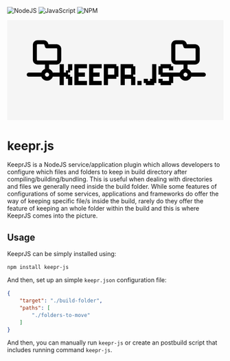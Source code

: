 ![NodeJS](https://img.shields.io/badge/node.js-6DA55F?style=for-the-badge&logo=node.js&logoColor=white)
![JavaScript](https://img.shields.io/badge/javascript-%23323330.svg?style=for-the-badge&logo=javascript&logoColor=%23F7DF1E)
![NPM](https://img.shields.io/badge/NPM-%23000000.svg?style=for-the-badge&logo=npm&logoColor=white)

![image](./docs/logo.png)

# keepr.js

KeeprJS is a NodeJS service/application plugin which allows developers to configure which files and folders to keep in build directory after compiling/building/bundling. This is useful when dealing with directories and files we generally need inside the build folder. While some features of configurations of some services, applications and frameworks do offer the way of keeping specific file/s inside the build, rarely do they offer the feature of keeping an whole folder within the build and this is where KeeprJS comes into the picture.

## Usage

KeeprJS can be simply installed using:

```
npm install keepr-js
```

And then, set up an simple `keepr.json` configuration file:

```json
{
    "target": "./build-folder",
    "paths": [
        "./folders-to-move"
    ]
}
```

And then, you can manually run `keepr-js` or create an postbuild script that includes running command `keepr-js`.
